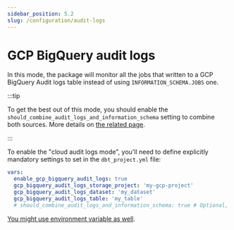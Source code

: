 ```yaml
---
sidebar_position: 5.2
slug: /configuration/audit-logs
---
```


# GCP BigQuery audit logs

In this mode, the package will monitor all the jobs that written to a GCP BigQuery Audit logs table instead of using `INFORMATION_SCHEMA.JOBS` one.

:::tip

To get the best out of this mode, you should enable the `should_combine_audit_logs_and_information_schema` setting to combine both sources.
More details on [the related page](/audit-logs-vs-information-schema).

:::

To enable the "cloud audit logs mode", you'll need to define explicitly mandatory settings to set in the `dbt_project.yml` file:

```yml
vars:
  enable_gcp_bigquery_audit_logs: true
  gcp_bigquery_audit_logs_storage_project: 'my-gcp-project'
  gcp_bigquery_audit_logs_dataset: 'my_dataset'
  gcp_bigquery_audit_logs_table: 'my_table'
  # should_combine_audit_logs_and_information_schema: true # Optional, default to false but you might want to combine both sources
```

[You might use environment variable as well](/configuration/package-settings).


